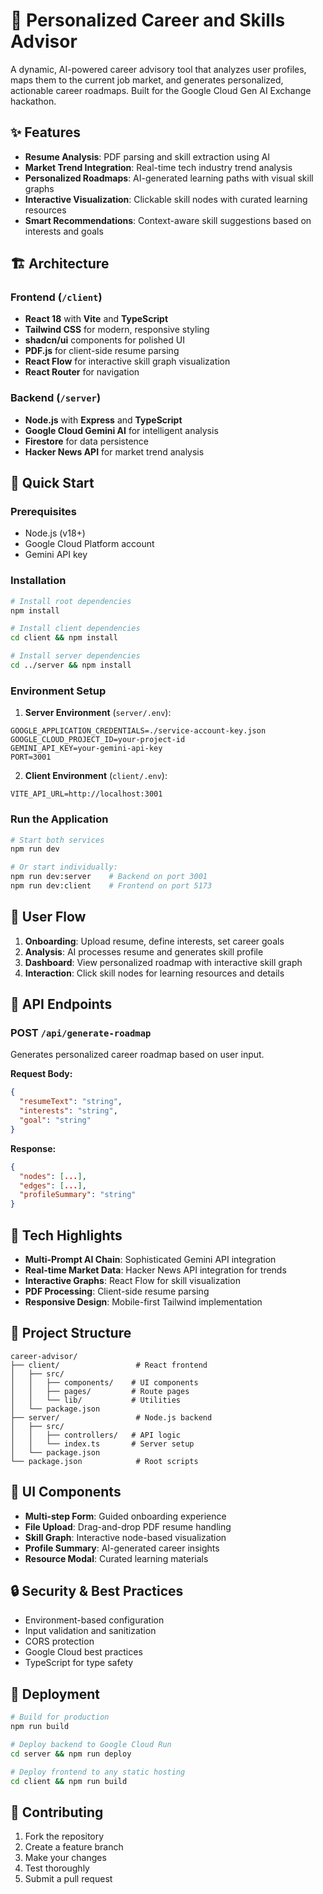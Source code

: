 # 🚀 Personalized Career and Skills Advisor

A dynamic, AI-powered career advisory tool that analyzes user profiles, maps them to the current job market, and generates personalized, actionable career roadmaps. Built for the Google Cloud Gen AI Exchange hackathon.

## ✨ Features

- **Resume Analysis**: PDF parsing and skill extraction using AI
- **Market Trend Integration**: Real-time tech industry trend analysis
- **Personalized Roadmaps**: AI-generated learning paths with visual skill graphs
- **Interactive Visualization**: Clickable skill nodes with curated learning resources
- **Smart Recommendations**: Context-aware skill suggestions based on interests and goals

## 🏗️ Architecture

### Frontend (`/client`)
- **React 18** with **Vite** and **TypeScript**
- **Tailwind CSS** for modern, responsive styling
- **shadcn/ui** components for polished UI
- **PDF.js** for client-side resume parsing
- **React Flow** for interactive skill graph visualization
- **React Router** for navigation

### Backend (`/server`)
- **Node.js** with **Express** and **TypeScript**
- **Google Cloud Gemini AI** for intelligent analysis
- **Firestore** for data persistence
- **Hacker News API** for market trend analysis

## 🚀 Quick Start

### Prerequisites
- Node.js (v18+)
- Google Cloud Platform account
- Gemini API key

### Installation

```bash
# Install root dependencies
npm install

# Install client dependencies
cd client && npm install

# Install server dependencies
cd ../server && npm install
```

### Environment Setup

1. **Server Environment** (`server/.env`):
```env
GOOGLE_APPLICATION_CREDENTIALS=./service-account-key.json
GOOGLE_CLOUD_PROJECT_ID=your-project-id
GEMINI_API_KEY=your-gemini-api-key
PORT=3001
```

2. **Client Environment** (`client/.env`):
```env
VITE_API_URL=http://localhost:3001
```

### Run the Application

```bash
# Start both services
npm run dev

# Or start individually:
npm run dev:server    # Backend on port 3001
npm run dev:client    # Frontend on port 5173
```

## 📱 User Flow

1. **Onboarding**: Upload resume, define interests, set career goals
2. **Analysis**: AI processes resume and generates skill profile
3. **Dashboard**: View personalized roadmap with interactive skill graph
4. **Interaction**: Click skill nodes for learning resources and details

## 🔧 API Endpoints

### POST `/api/generate-roadmap`
Generates personalized career roadmap based on user input.

**Request Body:**
```json
{
  "resumeText": "string",
  "interests": "string", 
  "goal": "string"
}
```

**Response:**
```json
{
  "nodes": [...],
  "edges": [...],
  "profileSummary": "string"
}
```

## 🎯 Tech Highlights

- **Multi-Prompt AI Chain**: Sophisticated Gemini API integration
- **Real-time Market Data**: Hacker News API integration for trends
- **Interactive Graphs**: React Flow for skill visualization
- **PDF Processing**: Client-side resume parsing
- **Responsive Design**: Mobile-first Tailwind implementation

## 📁 Project Structure

```
career-advisor/
├── client/                 # React frontend
│   ├── src/
│   │   ├── components/    # UI components
│   │   ├── pages/         # Route pages
│   │   └── lib/           # Utilities
│   └── package.json
├── server/                 # Node.js backend
│   ├── src/
│   │   ├── controllers/   # API logic
│   │   └── index.ts       # Server setup
│   └── package.json
└── package.json            # Root scripts
```

## 🎨 UI Components

- **Multi-step Form**: Guided onboarding experience
- **File Upload**: Drag-and-drop PDF resume handling
- **Skill Graph**: Interactive node-based visualization
- **Profile Summary**: AI-generated career insights
- **Resource Modal**: Curated learning materials

## 🔒 Security & Best Practices

- Environment-based configuration
- Input validation and sanitization
- CORS protection
- Google Cloud best practices
- TypeScript for type safety

## 🚀 Deployment

```bash
# Build for production
npm run build

# Deploy backend to Google Cloud Run
cd server && npm run deploy

# Deploy frontend to any static hosting
cd client && npm run build
```

## 🤝 Contributing

1. Fork the repository
2. Create a feature branch
3. Make your changes
4. Test thoroughly
5. Submit a pull request

